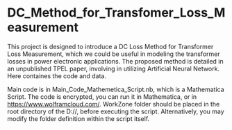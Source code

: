# DC_Method_for_Transfomer_Loss_Measurement

This project is designed to introduce a DC Loss Method for Transformer Loss Measurement, which we could be useful in modeling the transformer losses in power electronic applications.
The proposed method is detailed in an unpublished TPEL paper, involving in utilizing Artificial Neural Network.
Here containes the code and data. 

Main code is in Main_Code_Mathemetica_Script.nb, which is a Mathematica Script.
The code is encrypted, you can run it in Mathematica, or in https://www.wolframcloud.com/.
WorkZone folder should be placed in the root directory of the D://, before executing the script. Alternatively, you may modify the folder definition within the script itself.
